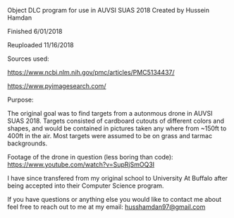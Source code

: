 Object DLC program for use in AUVSI SUAS 2018
Created by Hussein Hamdan 

Finished 6/01/2018 

Reuploaded 11/16/2018

Sources used:

https://www.ncbi.nlm.nih.gov/pmc/articles/PMC5134437/

https://www.pyimagesearch.com/


Purpose:

The original goal was to find targets from a autonmous drone in AUVSI SUAS 2018. Targets consisted of
cardboard cutouts of different colors and shapes, and would be contained in pictures taken any where 
from ~150ft to 400ft in the air. Most targets were assumed to be on grass and tarmac backgrounds.

Footage of the drone in question (less boring than code): https://www.youtube.com/watch?v=SupRjSmOQ3I

I have since transfered from my original school to University At Buffalo after being accepted into their Computer Science program.

If you have questions or anything else you would like to contact me about feel free to reach out to me at my email:
husshamdan97@gmail.com
